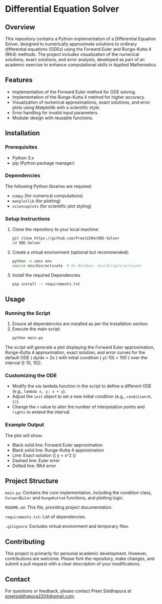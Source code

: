 # Differential Equation Solver

## Overview
This repository contains a Python implementation of a Differential Equation Solver, designed to numerically approximate solutions to ordinary differential equations (ODEs) using the Forward Euler and Runge-Kutta 4 (RK4) methods. The project includes visualization of the numerical solutions, exact solutions, and error analysis, developed as part of an academic exercise to enhance computational skills in Applied Mathematics.

## Features
- Implementation of the Forward Euler method for ODE solving.
- Implementation of the Runge-Kutta 4 method for higher accuracy.
- Visualization of numerical approximations, exact solutions, and error plots using Matplotlib with a scientific style.
- Error handling for invalid input parameters.
- Modular design with reusable functions.

## Installation

### Prerequisites
- Python 3.x
- pip (Python package manager)

### Dependencies
The following Python libraries are required:
- `numpy` (for numerical computations)
- `matplotlib` (for plotting)
- `scienceplots` (for scientific plot styling)

### Setup Instructions
1. Clone the repository to your local machine:
    ```bash
    git clone https://github.com/Preet2204/ODE-Solver
    cd ODE-Solver
2. Create a virtual environment (optional but recommended):
    ```bash
    python -m venv env
    source env/bin/activate  # On Windows: env\Scripts\activate
3. Install the required Dependencies
    ```bash
    pip install -r requirements.txt

## Usage
### Running the Script

1. Ensure all dependencies are installed as per the Installation section.
2. Execute the main script:
    ```bash
    python main.py

The script will generate a plot displaying the Forward Euler approximation, Runge-Kutta 4 approximation, exact solution, and error curves for the default ODE ( dy/dx = 2x ) with initial condition ( y(-10) = 100 ) over the interval ([-10, 10]).

### Customizing the ODE

- Modify the `ode` lambda function in the script to define a different ODE (e.g., `lambda x, y: x + y`).
- Adjust the `init` object to set a new initial condition (e.g., `condition(0, 1)`).
- Change the `n` value to alter the number of interpolation points and `rightx` to extend the interval.

### Example Output

The plot will show:

- Black solid line: Forward Euler approximation
- Black solid line: Runge-Kutta 4 approximation
- Line: Exact solution (( y = x^2 ))
- Dashed line: Euler error
- Dotted line: RK4 error

## Project Structure

`main.py`: Contains the core implementation, including the condition class, `ForwardEuler` and `RungeKutta4` functions, and plotting logic.

`README.md`: This file, providing project documentation.

`requirements.txt`: List of dependencies.

`.gitignore`: Excludes virtual environment and temporary files.

## Contributing

This project is primarily for personal academic development. However, contributions are welcome. Please fork the repository, make changes, and submit a pull request with a clear description of your modifications.

## Contact
For questions or feedback, please contact Preet Siddhapura at preetsiddhapura2204@gmail.com.
